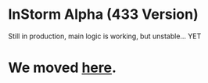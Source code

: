 # InStorm Alpha (433 Version)

Still in production, main logic is working, but unstable... YET

# We moved [here](https://github.com/NetInStorm/storm-433/).
